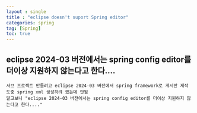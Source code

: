 ```yaml
---
layout : single
title : "eclipse doesn't suport Spring editor"
categories: spring
tag: [Spring]
toc: true
---
```

## eclipse 2024-03 버전에서는 spring config editor를 더이상 지원하지 않는다고 한다.... 
    서브 프로젝트 만들려고 eclipse 2024-03 버전에서 spring framework로 게시판 제작 도중 spring xml 생성하려 했는데 안됨 
    알고보니 "eclipse 2024-03 버전에서는 spring config editor를 더이상 지원하지 않는다고 한다...." 


